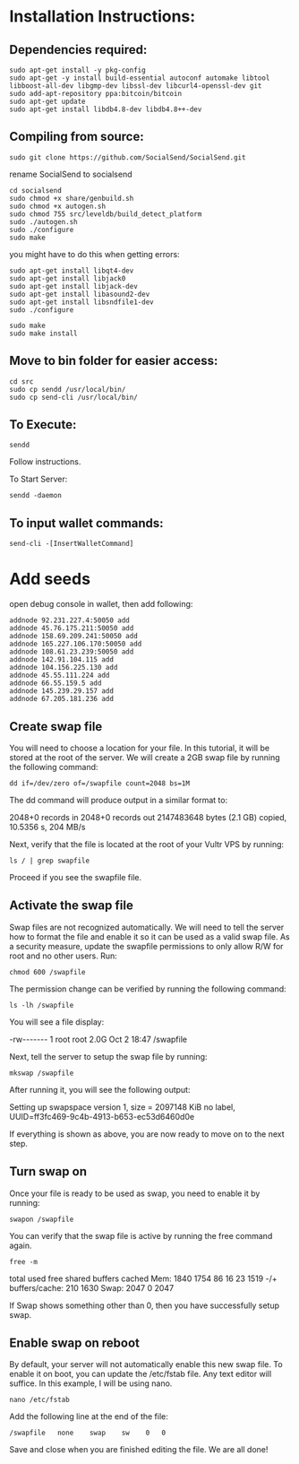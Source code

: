 

# Installation Instructions:

## Dependencies required:
```
sudo apt-get install -y pkg-config
sudo apt-get -y install build-essential autoconf automake libtool libboost-all-dev libgmp-dev libssl-dev libcurl4-openssl-dev git
sudo add-apt-repository ppa:bitcoin/bitcoin
sudo apt-get update
sudo apt-get install libdb4.8-dev libdb4.8++-dev
```
## Compiling from source:
```
sudo git clone https://github.com/SocialSend/SocialSend.git
```
rename SocialSend to socialsend
```
cd socialsend
sudo chmod +x share/genbuild.sh
sudo chmod +x autogen.sh
sudo chmod 755 src/leveldb/build_detect_platform
sudo ./autogen.sh
sudo ./configure
sudo make
```
you might have to do this when getting errors:
```
sudo apt-get install libqt4-dev
sudo apt-get install libjack0
sudo apt-get install libjack-dev
sudo apt-get install libasound2-dev
sudo apt-get install libsndfile1-dev
sudo ./configure
```
```
sudo make
sudo make install
```
## Move to bin folder for easier access:
```
cd src
sudo cp sendd /usr/local/bin/
sudo cp send-cli /usr/local/bin/
```
## To Execute:
```
sendd
```
Follow instructions.

To Start Server:
```
sendd -daemon
```
## To input wallet commands:
```
send-cli -[InsertWalletCommand]
```
# Add seeds

open debug console in wallet, then add following:
```
addnode 92.231.227.4:50050 add
addnode 45.76.175.211:50050 add
addnode 158.69.209.241:50050 add
addnode 165.227.106.170:50050 add
addnode 108.61.23.239:50050 add
addnode 142.91.104.115 add
addnode 104.156.225.130 add
addnode 45.55.111.224 add
addnode 66.55.159.5 add
addnode 145.239.29.157 add
addnode 67.205.181.236 add
```



## Create swap file

You will need to choose a location for your file. In this tutorial, it will be stored at the root of the server. We will create a 2GB swap file by running the following command:
```
dd if=/dev/zero of=/swapfile count=2048 bs=1M
```
The dd command will produce output in a similar format to:

2048+0 records in
2048+0 records out
2147483648 bytes (2.1 GB) copied, 10.5356 s, 204 MB/s

Next, verify that the file is located at the root of your Vultr VPS by running:
```
ls / | grep swapfile
```
Proceed if you see the swapfile file.

## Activate the swap file

Swap files are not recognized automatically. We will need to tell the server how to format the file and enable it so it can be used as a valid swap file. As a security measure, update the swapfile permissions to only allow R/W for root and no other users. Run:
```
chmod 600 /swapfile
```
The permission change can be verified by running the following command:
```
ls -lh /swapfile
```
You will see a file display:

-rw------- 1 root root 2.0G Oct  2 18:47 /swapfile

Next, tell the server to setup the swap file by running:
```
mkswap /swapfile
```
After running it, you will see the following output:

Setting up swapspace version 1, size = 2097148 KiB
no label, UUID=ff3fc469-9c4b-4913-b653-ec53d6460d0e

If everything is shown as above, you are now ready to move on to the next step.
## Turn swap on

Once your file is ready to be used as swap, you need to enable it by running:
```
swapon /swapfile
```
You can verify that the swap file is active by running the free command again.
```
free -m
```
total       used       free     shared    buffers     cached
Mem:          1840       1754         86         16         23       1519
-/+ buffers/cache:        210       1630
Swap:         2047          0       2047

If Swap shows something other than 0, then you have successfully setup swap.
## Enable swap on reboot

By default, your server will not automatically enable this new swap file. To enable it on boot, you can update the /etc/fstab file. Any text editor will suffice. In this example, I will be using nano.
```
nano /etc/fstab
```
Add the following line at the end of the file:
```
/swapfile   none    swap    sw    0   0
```
Save and close when you are finished editing the file. We are all done!
